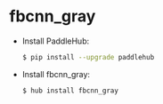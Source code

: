 # fbcnn_gray
* Install PaddleHub: 

    ```bash
    $ pip install --upgrade paddlehub
    ```

* Install fbcnn_gray: 

    ```bash
    $ hub install fbcnn_gray
    ```
